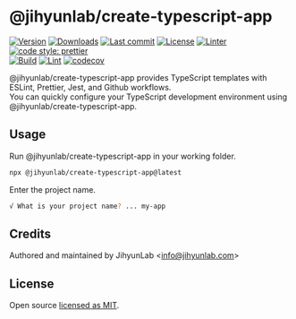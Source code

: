 # @jihyunlab/create-typescript-app

[![Version](https://img.shields.io/npm/v/@jihyunlab/create-typescript-app.svg?style=flat-square)](https://www.npmjs.com/package/@jihyunlab/create-typescript-app?activeTab=versions) [![Downloads](https://img.shields.io/npm/dt/@jihyunlab/create-typescript-app.svg?style=flat-square)](https://www.npmjs.com/package/@jihyunlab/create-typescript-app) [![Last commit](https://img.shields.io/github/last-commit/jihyunlab/create-typescript-app.svg?style=flat-square)](https://github.com/jihyunlab/create-typescript-app/graphs/commit-activity) [![License](https://img.shields.io/github/license/jihyunlab/create-typescript-app.svg?style=flat-square)](https://github.com/jihyunlab/create-typescript-app/blob/master/LICENSE) [![Linter](https://img.shields.io/badge/linter-eslint-blue?style=flat-square)](https://eslint.org) [![code style: prettier](https://img.shields.io/badge/code_style-prettier-ff69b4.svg?style=flat-square)](https://github.com/prettier/prettier)\
[![Build](https://github.com/jihyunlab/create-typescript-app/actions/workflows/build.yml/badge.svg)](https://github.com/jihyunlab/create-typescript-app/actions/workflows/build.yml) [![Lint](https://github.com/jihyunlab/create-typescript-app/actions/workflows/lint.yml/badge.svg)](https://github.com/jihyunlab/create-typescript-app/actions/workflows/lint.yml) [![codecov](https://codecov.io/gh/jihyunlab/create-typescript-app/graph/badge.svg?token=FGE7E4DVHA)](https://codecov.io/gh/jihyunlab/create-typescript-app)

@jihyunlab/create-typescript-app provides TypeScript templates with ESLint, Prettier, Jest, and Github workflows.\
You can quickly configure your TypeScript development environment using @jihyunlab/create-typescript-app.

## Usage

Run @jihyunlab/create-typescript-app in your working folder.

```bash
npx @jihyunlab/create-typescript-app@latest
```

Enter the project name.

```bash
√ What is your project name? ... my-app
```

## Credits

Authored and maintained by JihyunLab <<info@jihyunlab.com>>

## License

Open source [licensed as MIT](https://github.com/jihyunlab/create-typescript-app/blob/master/LICENSE).
